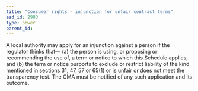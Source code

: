```yaml
---
title: "Consumer rights - injunction for unfair contract terms"
esd_id: 2983
type: power
parent_id:  
---
```


A local authority may apply for an injunction against a person if the regulator thinks that—
(a) the person is using, or proposing or recommending the use of, a term or notice to which this Schedule applies, and
(b) the term or notice purports to exclude or restrict liability of the kind mentioned in sections 31, 47, 57 or 65(1) or is unfair or does not meet the transparency test.
The CMA must be notified of any such application and its outcome.

